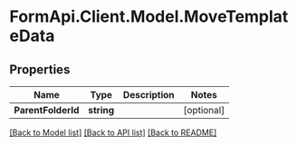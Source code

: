 # FormApi.Client.Model.MoveTemplateData
## Properties

Name | Type | Description | Notes
------------ | ------------- | ------------- | -------------
**ParentFolderId** | **string** |  | [optional] 

[[Back to Model list]](../README.md#documentation-for-models) [[Back to API list]](../README.md#documentation-for-api-endpoints) [[Back to README]](../README.md)

